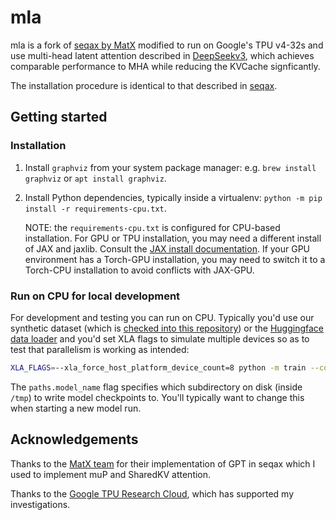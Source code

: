 # mla

mla is a fork of [seqax by MatX](https://github.com/MatX-inc/seqax) modified to run on Google's TPU v4-32s and use multi-head latent attention described in [DeepSeekv3](https://github.com/deepseek-ai/DeepSeek-V3/blob/main/DeepSeek_V3.pdf), which achieves comparable performance to MHA while reducing the KVCache signficantly.

The installation procedure is identical to that described in [seqax](https://github.com/MatX-inc/seqax).

## Getting started

### Installation

1. Install `graphviz` from your system package manager: e.g. `brew install graphviz` or `apt install graphviz`.
2. Install Python dependencies, typically inside a virtualenv: `python -m pip install -r requirements-cpu.txt`.

   NOTE: the `requirements-cpu.txt` is configured for CPU-based installation. For GPU or TPU installation, you may need a different install of JAX and jaxlib. Consult the [JAX install documentation](https://jax.readthedocs.io/en/latest/installation.html). If your GPU environment has a Torch-GPU installation, you may need to switch it to a Torch-CPU installation to avoid conflicts with JAX-GPU.

### Run on CPU for local development

For development and testing you can run on CPU. Typically you'd use our synthetic dataset (which is [checked into this repository](/synthetic_dataset.zarr)) or the [Huggingface data loader](#data-loaders) and you'd set XLA flags to simulate multiple devices so as to test that parallelism is working as intended:

```bash
XLA_FLAGS=--xla_force_host_platform_device_count=8 python -m train --config-name=local_test_synthetic +paths.model_name=synthetic_000
```

The `paths.model_name` flag specifies which subdirectory on disk (inside `/tmp`) to write model checkpoints to. You'll typically want to change this when starting a new model run.

## Acknowledgements

Thanks to the [MatX team](https://matx.com/) for their implementation of GPT in seqax which I used to implement muP and SharedKV attention.

Thanks to the [Google TPU Research Cloud](https://sites.research.google/trc/about/), which has supported my investigations.
